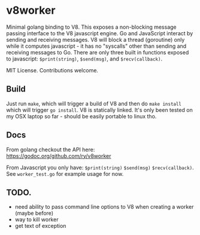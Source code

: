 v8worker
========

Minimal golang binding to V8. This exposes a non-blocking message passing
interface to the V8 javascript engine. Go and JavaScript interact by sending
and receiving messages. V8 will block a thread (goroutine) only while it
computes javascript - it has no "syscalls" other than sending and receiving
messages to Go. There are only three built in functions exposed to javascript:
`$print(string)`, `$send(msg)`, and `$recv(callback)`. 

MIT License. Contributions welcome.

Build
-----

Just run `make`, which will trigger a build of V8 and then do `make install`
which will trigger `go install`. V8 is statically linked. It's only been tested
on my OSX laptop so far - should be easily portable to linux tho.

Docs
----

From golang checkout the API here:
https://godoc.org/github.com/ry/v8worker

From Javascript you only have:
`$print(string)`
`$send(msg)`
`$recv(callback)`. 
See `worker_test.go` for example usage for now.



TODO. 
-----

- need ability to pass command line options to V8 when creating a worker (maybe before)
- way to kill worker
- get text of exception
